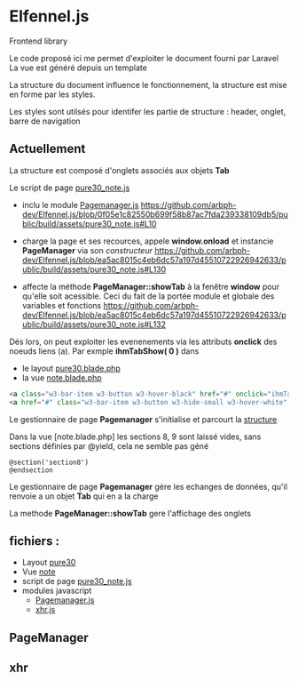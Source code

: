 # Elfennel.js
Frontend library

Le code proposé ici me permet d'exploiter le document fourni par Laravel 
La vue est généré depuis un template

La structure du document influence le fonctionnement, la structure est mise en forme par les styles.

Les styles sont utilsés pour identifer les partie de structure : header, onglet, barre de navigation


## Actuellement

La structure est composé d'onglets associés aux objets **Tab**

Le script de page [pure30_note.js](./html/pure30_note.js) 

- inclu le module [Pagemanager.js](./public/build/assets/modules/PageManager.js)
https://github.com/arbph-dev/Elfennel.js/blob/0f05e1c82550b699f58b87ac7fda239338109db5/public/build/assets/pure30_note.js#L10

- charge la page et ses recources, appele **window.onload** et instancie **PageManager** via son *constructeur*
https://github.com/arbph-dev/Elfennel.js/blob/ea5ac8015c4eb6dc57a197d45510722926942633/public/build/assets/pure30_note.js#L130

- affecte la méthode **PageManager::showTab** à la fenêtre **window** pour qu'elle soit acessible. Ceci du fait de la portée module et globale des variables et fonctions
https://github.com/arbph-dev/Elfennel.js/blob/ea5ac8015c4eb6dc57a197d45510722926942633/public/build/assets/pure30_note.js#L132

Dés lors, on peut exploiter les evenenements via les attributs **onclick** des noeuds liens (a). 
Par exmple **ihmTabShow( 0 )** dans
- le layout [pure30.blade.php](./resources/views/layouts/pure30.blade.php)
- la vue [note.blade.php](./resources/views/note.blade.php)

```html
<a class="w3-bar-item w3-button w3-hover-black" href="#" onclick="ihmTabShow( 0 )">Link</a>
<a href="#" class="w3-bar-item w3-button w3-hide-small w3-hover-white" onclick="ihmTabShow( 0 )">Tab-0</a>
```

Le gestionnaire de page **Pagemanager** s'initialise et parcourt la [structure](./docs/structure.md)

Dans la vue [note.blade.php] les sections 8, 9 sont laissé vides, sans sections définies par @yield, cela ne semble pas géné
```blade
@section('section8')
@endsection
```



Le gestionnaire de page **Pagemanager**  gére les echanges de données, qu'il renvoie a un objet **Tab** qui en a la charge

La methode **PageManager::showTab** gere l'affichage des onglets 





## fichiers : 
- Layout
  [pure30](./resources/views/layouts/pure30.blade.php)
- Vue
  [note](./resources/views/note.blade.php)
- script de page
  [pure30_note.js](./public/build/assets/pure30_note.js)
- modules javascript
  - [Pagemanager.js](./public/build/assets/modules/PageManager.js)
  - [xhr.js](./public/build/assets/modules/xhr.js)




## PageManager
## xhr
